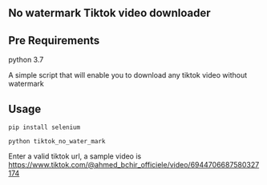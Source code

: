 ## No watermark Tiktok video downloader
## Pre Requirements

python         3.7

A simple script that will enable you to download any tiktok video without watermark

## Usage
```
pip install selenium
```


```
python tiktok_no_water_mark
```

Enter a valid tiktok url, a sample video is https://www.tiktok.com/@ahmed_bchir_officiele/video/6944706687580327174



